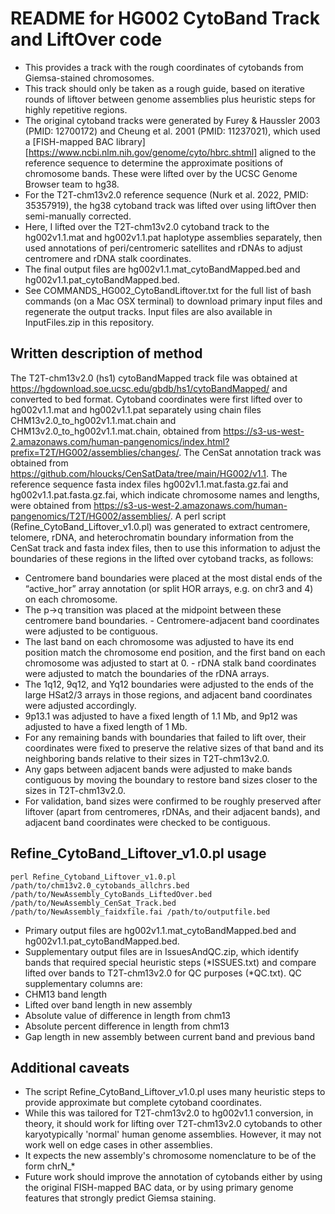 # README for HG002 CytoBand Track and LiftOver code
- This provides a track with the rough coordinates of cytobands from Giemsa-stained chromosomes.
- This track should only be taken as a rough guide, based on iterative rounds of liftover between genome assemblies plus heuristic steps for highly repetitive regions.
- The original cytoband tracks were generated by Furey & Haussler 2003 (PMID: 12700172) and Cheung et al. 2001 (PMID: 11237021), which used a [FISH-mapped BAC library] [https://www.ncbi.nlm.nih.gov/genome/cyto/hbrc.shtml] aligned to the reference sequence to determine the approximate positions of chromosome bands. These were lifted over by the UCSC Genome Browser team to hg38.
- For the T2T-chm13v2.0 reference sequence (Nurk et al. 2022, PMID: 35357919), the hg38 cytoband track was lifted over using liftOver then semi-manually corrected.
- Here, I lifted over the T2T-chm13v2.0 cytoband track to the hg002v1.1.mat and hg002v1.1.pat haplotype assemblies separately, then used annotations of peri/centromeric satellites and rDNAs to adjust centromere and rDNA stalk coordinates.
- The final output files are hg002v1.1.mat_cytoBandMapped.bed and hg002v1.1.pat_cytoBandMapped.bed.
- See COMMANDS_HG002_CytoBandLiftover.txt for the full list of bash commands (on a Mac OSX terminal) to download primary input files and regenerate the output tracks. Input files are also available in InputFiles.zip in this repository.

## Written description of method
The T2T-chm13v2.0 (hs1) cytoBandMapped track file was obtained at https://hgdownload.soe.ucsc.edu/gbdb/hs1/cytoBandMapped/ and converted to bed format. Cytoband coordinates were first lifted over to hg002v1.1.mat and hg002v1.1.pat separately using chain files CHM13v2.0_to_hg002v1.1.mat.chain and CHM13v2.0_to_hg002v1.1.mat.chain, obtained from https://s3-us-west-2.amazonaws.com/human-pangenomics/index.html?prefix=T2T/HG002/assemblies/changes/. The CenSat annotation track was obtained from https://github.com/hloucks/CenSatData/tree/main/HG002/v1.1. The reference sequence fasta index files hg002v1.1.mat.fasta.gz.fai and hg002v1.1.pat.fasta.gz.fai, which indicate chromosome names and lengths, were obtained from https://s3-us-west-2.amazonaws.com/human-pangenomics/T2T/HG002/assemblies/. 
A perl script (Refine_CytoBand_Liftover_v1.0.pl) was generated to extract centromere, telomere, rDNA, and heterochromatin boundary information from the CenSat track and fasta index files, then to use this information to adjust the boundaries of these regions in the lifted over cytoband tracks, as follows:
- Centromere band boundaries were placed at the most distal ends of the “active_hor” array annotation (or split HOR arrays, e.g. on chr3 and 4) on each chromosome.
- The p->q transition was placed at the midpoint between these centromere band boundaries. - Centromere-adjacent band coordinates were adjusted to be contiguous.
- The last band on each chromosome was adjusted to have its end position match the chromosome end position, and the first band on each chromosome was adjusted to start at 0. - rDNA stalk band coordinates were adjusted to match the boundaries of the rDNA arrays.
- The 1q12, 9q12, and Yq12 boundaries were adjusted to the ends of the large HSat2/3 arrays in those regions, and adjacent band coordinates were adjusted accordingly. 
- 9p13.1 was adjusted to have a fixed length of 1.1 Mb, and 9p12 was adjusted to have a fixed length of 1 Mb. 
- For any remaining bands with boundaries that failed to lift over, their coordinates were fixed to preserve the relative sizes of that band and its neighboring bands relative to their sizes in T2T-chm13v2.0.
- Any gaps between adjacent bands were adjusted to make bands contiguous by moving the boundary to restore band sizes closer to the sizes in T2T-chm13v2.0.
- For validation, band sizes were confirmed to be roughly preserved after liftover (apart from centromeres, rDNAs, and their adjacent bands), and adjacent band coordinates were checked to be contiguous.

## Refine_CytoBand_Liftover_v1.0.pl usage
```
perl Refine_Cytoband_Liftover_v1.0.pl /path/to/chm13v2.0_cytobands_allchrs.bed /path/to/NewAssembly_CytoBands_LiftedOver.bed /path/to/NewAssembly_CenSat_Track.bed  /path/to/NewAssembly_faidxfile.fai /path/to/outputfile.bed
```
- Primary output files are hg002v1.1.mat_cytoBandMapped.bed and hg002v1.1.pat_cytoBandMapped.bed.
- Supplementary output files are in IssuesAndQC.zip, which identify bands that required special heuristic steps (*ISSUES.txt) and compare lifted over bands to T2T-chm13v2.0 for QC purposes (*QC.txt). QC supplementary columns are:
- CHM13 band length
- Lifted over band length in new assembly
- Absolute value of difference in length from chm13
- Absolute percent difference in length from chm13
- Gap length in new assembly between current band and previous band

## Additional caveats
- The script Refine_CytoBand_Liftover_v1.0.pl uses many heuristic steps to provide approximate but complete cytoband coordinates. 
- While this was tailored for T2T-chm13v2.0 to hg002v1.1 conversion, in theory, it should work for lifting over T2T-chm13v2.0 cytobands to other karyotypically 'normal' human genome assemblies. However, it may not work well on
edge cases in other assemblies.
- It expects the new assembly's chromosome nomenclature to be of the form chrN_*
- Future work should improve the annotation of cytobands either by using the original FISH-mapped BAC data, or by using primary genome features that strongly predict Giemsa staining.


